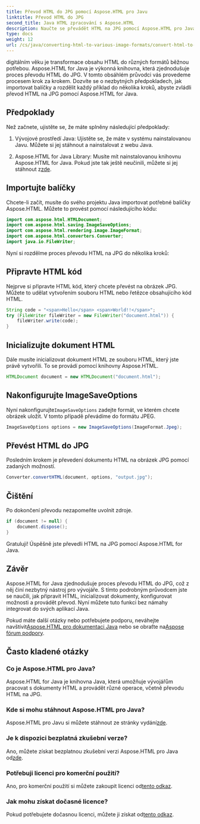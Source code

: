 ```yaml
---
title: Převod HTML do JPG pomocí Aspose.HTML pro Javu
linktitle: Převod HTML do JPG
second_title: Java HTML zpracování s Aspose.HTML
description: Naučte se převádět HTML na JPG pomocí Aspose.HTML pro Java. Postupujte podle našeho podrobného průvodce pro bezproblémový převod HTML na JPG.
type: docs
weight: 12
url: /cs/java/converting-html-to-various-image-formats/convert-html-to-jpg/
---
```


digitálním věku je transformace obsahu HTML do různých formátů běžnou potřebou. Aspose.HTML for Java je výkonná knihovna, která zjednodušuje proces převodu HTML do JPG. V tomto obsáhlém průvodci vás provedeme procesem krok za krokem. Dozvíte se o nezbytných předpokladech, jak importovat balíčky a rozdělit každý příklad do několika kroků, abyste zvládli převod HTML na JPG pomocí Aspose.HTML for Java.

## Předpoklady

Než začnete, ujistěte se, že máte splněny následující předpoklady:

1. Vývojové prostředí Java: Ujistěte se, že máte v systému nainstalovanou Javu. Můžete si jej stáhnout a nainstalovat z webu Java.

2.  Aspose.HTML for Java Library: Musíte mít nainstalovanou knihovnu Aspose.HTML for Java. Pokud jste tak ještě neučinili, můžete si jej stáhnout z[zde](https://releases.aspose.com/html/java/).

## Importujte balíčky

Chcete-li začít, musíte do svého projektu Java importovat potřebné balíčky Aspose.HTML. Můžete to provést pomocí následujícího kódu:

```java
import com.aspose.html.HTMLDocument;
import com.aspose.html.saving.ImageSaveOptions;
import com.aspose.html.rendering.image.ImageFormat;
import com.aspose.html.converters.Converter;
import java.io.FileWriter;
```

Nyní si rozdělme proces převodu HTML na JPG do několika kroků:

## Připravte HTML kód

Nejprve si připravte HTML kód, který chcete převést na obrázek JPG. Můžete to udělat vytvořením souboru HTML nebo řetězce obsahujícího kód HTML.

```java
String code = "<span>Hello</span> <span>World!!</span>";
try (FileWriter fileWriter = new FileWriter("document.html")) {
    fileWriter.write(code);
}
```

## Inicializujte dokument HTML

Dále musíte inicializovat dokument HTML ze souboru HTML, který jste právě vytvořili. To se provádí pomocí knihovny Aspose.HTML.

```java
HTMLDocument document = new HTMLDocument("document.html");
```

## Nakonfigurujte ImageSaveOptions

 Nyní nakonfigurujte`ImageSaveOptions` zadejte formát, ve kterém chcete obrázek uložit. V tomto případě převádíme do formátu JPEG.

```java
ImageSaveOptions options = new ImageSaveOptions(ImageFormat.Jpeg);
```

## Převést HTML do JPG

Posledním krokem je převedení dokumentu HTML na obrázek JPG pomocí zadaných možností.

```java
Converter.convertHTML(document, options, "output.jpg");
```

## Čištění

Po dokončení převodu nezapomeňte uvolnit zdroje.

```java
if (document != null) {
    document.dispose();
}
```

Gratuluji! Úspěšně jste převedli HTML na JPG pomocí Aspose.HTML for Java.

## Závěr

Aspose.HTML for Java zjednodušuje proces převodu HTML do JPG, což z něj činí nezbytný nástroj pro vývojáře. S tímto podrobným průvodcem jste se naučili, jak připravit HTML, inicializovat dokumenty, konfigurovat možnosti a provádět převod. Nyní můžete tuto funkci bez námahy integrovat do svých aplikací Java.

 Pokud máte další otázky nebo potřebujete podporu, neváhejte navštívit[Aspose.HTML pro dokumentaci Java](https://reference.aspose.com/html/java/) nebo se obraťte na[Aspose fórum podpory](https://forum.aspose.com/).

## Často kladené otázky

### Co je Aspose.HTML pro Java?
Aspose.HTML for Java je knihovna Java, která umožňuje vývojářům pracovat s dokumenty HTML a provádět různé operace, včetně převodu HTML na JPG.

### Kde si mohu stáhnout Aspose.HTML pro Java?
 Aspose.HTML pro Javu si můžete stáhnout ze stránky vydání[zde](https://releases.aspose.com/html/java/).

### Je k dispozici bezplatná zkušební verze?
 Ano, můžete získat bezplatnou zkušební verzi Aspose.HTML pro Java od[zde](https://releases.aspose.com/).

### Potřebuji licenci pro komerční použití?
 Ano, pro komerční použití si můžete zakoupit licenci od[tento odkaz](https://purchase.aspose.com/buy).

### Jak mohu získat dočasné licence?
Pokud potřebujete dočasnou licenci, můžete ji získat od[tento odkaz](https://purchase.aspose.com/temporary-license/).